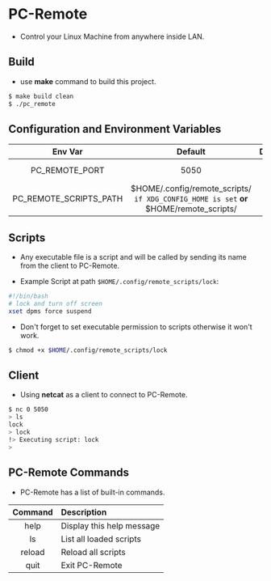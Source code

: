 # PC-Remote

- Control your Linux Machine from anywhere inside LAN.

## Build

- use __make__ command to build this project.

```bash
$ make build clean
$ ./pc_remote
```

## Configuration and Environment Variables

| Env Var | Default | Description |
|:-------:|:-----------:|:-----------:|
| PC_REMOTE_PORT | 5050 | Port to listen on. |
| PC_REMOTE_SCRIPTS_PATH | $HOME/.config/remote_scripts/ `if XDG_CONFIG_HOME is set` __or__ $HOME/remote_scripts/ | Path to scripts directory. |

## Scripts

- Any executable file is a script and will be called by sending its name from the client to PC-Remote.

- Example Script at path `$HOME/.config/remote_scripts/lock`:

```bash
#!/bin/bash
# lock and turn off screen
xset dpms force suspend
```

- Don't forget to set executable permission to scripts otherwise it won't work.

```bash
$ chmod +x $HOME/.config/remote_scripts/lock
```

## Client

- Using __netcat__ as a client to connect to PC-Remote.

```bash
$ nc 0 5050
> ls
lock
> lock
!> Executing script: lock
>
```

## PC-Remote Commands

- PC-Remote has a list of built-in commands.

| Command | Description               |
|:-------:|:------------------------- |
| help    | Display this help message |
| ls      | List all loaded scripts   |
| reload  | Reload all scripts        |
| quit    | Exit PC-Remote            |

